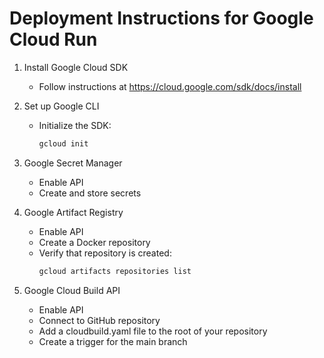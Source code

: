 # Deployment Instructions for Google Cloud Run

1. Install Google Cloud SDK
    - Follow instructions at https://cloud.google.com/sdk/docs/install

2. Set up Google CLI
    - Initialize the SDK: 
        ```bash
        gcloud init
        ```

3. Google Secret Manager
    - Enable API
    - Create and store secrets

4. Google Artifact Registry
    - Enable API
    - Create a Docker repository
    - Verify that repository is created:
        ```bash
        gcloud artifacts repositories list
        ```

5. Google Cloud Build API
    - Enable API
    - Connect to GitHub repository
    - Add a cloudbuild.yaml file to the root of your repository
    - Create a trigger for the main branch

